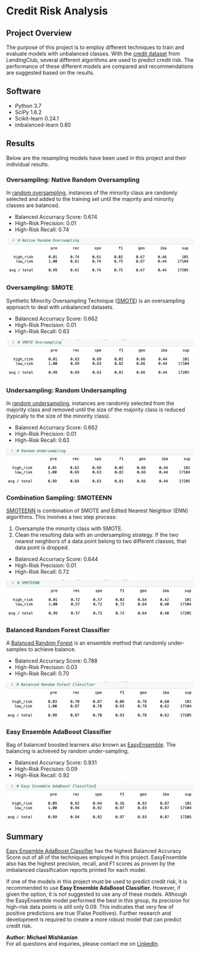 # Credit Risk Analysis

## Project Overview
The purpose of this project is to employ different techniques to train and evaluate models with unbalanced classes. With the [credit dataset](https://github.com/Mishkanian/Credit_Risk_Analysis/blob/main/LoanStats_2019Q1.csv.zip) from LendingClub, several different algorithms are used to predict credit risk. The performance of these different models are compared and recommendations are suggested based on the results.

## Software
- Python 3.7
- SciPy 1.6.2
- Scikit-learn 0.24.1
- imbalanced-learn 0.80

## Results

Below are the resampling models have been used in this project and their individual results.

### Oversampling: Native Random Oversampling
In [random oversampling](https://imbalanced-learn.org/stable/references/generated/imblearn.over_sampling.RandomOverSampler.html), instances of the minority class are randomly selected and added to the training set until the majority and minority classes are balanced.
- Balanced Accurracy Score: 0.674
- High-Risk Precision: 0.01
- High-Risk Recall: 0.74

![random_over](https://github.com/Mishkanian/Credit_Risk_Analysis/blob/main/README_images/random_oversample.png)

### Oversampling: SMOTE
Synthetic Minority Oversampling Technique ([SMOTE](https://imbalanced-learn.org/stable/references/generated/imblearn.over_sampling.SMOTE.html)) is an oversampling approach to deal with unbalanced datasets.
- Balanced Accurracy Score: 0.662
- High-Risk Precision: 0.01
- High-Risk Recall: 0.63

![smote](https://github.com/Mishkanian/Credit_Risk_Analysis/blob/main/README_images/smote.png)

### Undersampling: Random Undersampling
In [random undersampling](https://imbalanced-learn.org/stable/references/generated/imblearn.under_sampling.RandomUnderSampler.html), instances are randomly selected from the majority class and removed until the size of the majority class is reduced (typically to the size of the minority class).
- Balanced Accurracy Score: 0.662
- High-Risk Precision: 0.01
- High-Risk Recall: 0.63

![random_under](https://github.com/Mishkanian/Credit_Risk_Analysis/blob/main/README_images/random_under.png)

### Combination Sampling: SMOTEENN
[SMOTEENN](https://imbalanced-learn.org/stable/references/generated/imblearn.combine.SMOTEENN.html) is combination of SMOTE and Edited Nearest Neighbor (ENN) algorithms. This involves a two step process:
  1. Oversample the minority class with SMOTE.
  2. Clean the resulting data with an undersampling strategy. If the two nearest neighbors of a data point belong to two different classes, that data point is dropped.
- Balanced Accurracy Score: 0.644
- High-Risk Precision: 0.01
- High-Risk Recall: 0.72

![smoteenn](https://github.com/Mishkanian/Credit_Risk_Analysis/blob/main/README_images/smoteenn.png)

### Balanced Random Forest Classifier
A [Balanced Random Forest](https://imbalanced-learn.org/stable/references/generated/imblearn.ensemble.BalancedRandomForestClassifier.html) is an ensemble method that randomly under-samples to achieve balance.
- Balanced Accurracy Score: 0.788
- High-Risk Precision: 0.03
- High-Risk Recall: 0.70

![balanced_forest](https://github.com/Mishkanian/Credit_Risk_Analysis/blob/main/README_images/balanced_random_forest.png)

### Easy Ensemble AdaBoost Classifier
Bag of balanced boosted learners also known as [EasyEnsemble](https://imbalanced-learn.org/stable/references/generated/imblearn.ensemble.EasyEnsembleClassifier.html). The balancing is achieved by random under-sampling.
- Balanced Accurracy Score: 0.931
- High-Risk Precision: 0.09
- High-Risk Recall: 0.92

![adaboost](https://github.com/Mishkanian/Credit_Risk_Analysis/blob/main/README_images/adaboost.png)

## Summary

[Easy Ensemble AdaBoost Classifier](https://imbalanced-learn.org/stable/references/generated/imblearn.combine.SMOTEENN.html) has the highest Balanced Accuracy Score out of all of the techniques employed in this project. EasyEnsemble also has the highest precision, recall, and F1 scores as proven by the imbalanced classification reports printed for each model.

If one of the models in this project must be used to predict credit risk, it is recommended to use **Easy Ensemble AdaBoost Classifier.**  However, if given the option, it is not suggested to use any of these models. Although the EasyEnsemble model performed the best in this group, its precision for high-risk data points is still only 0.09. This indicates that very few of positive predictions are true (False Positives). Further research and development is required to create a more robust model that can predict credit risk.


**Author: Michael Mishkanian**  
For all questions and inquiries, please contact me on [LinkedIn](https://www.linkedin.com/in/michaelmishkanian/).
